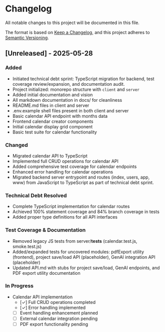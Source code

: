 # Changelog

All notable changes to this project will be documented in this file.

The format is based on [Keep a Changelog](https://keepachangelog.com/en/1.0.0/), and this project adheres to [Semantic Versioning](https://semver.org/spec/v2.0.0.html).

## [Unreleased] - 2025-05-28

### Added

- Initiated technical debt sprint: TypeScript migration for backend, test coverage review/expansion, and documentation audit.
- Project initialized: monorepo structure with `client` and `server`
- Added initial documentation and vision
- All markdown documentation in docs/ for cleanliness
- README.md files in client and server
- .env.example shell files present in both client and server
- Basic calendar API endpoint with months data
- Frontend calendar creator components
- Initial calendar display grid component
- Basic test suite for calendar functionality

### Changed

- Migrated calendar API to TypeScript
- Implemented full CRUD operations for calendar API
- Added comprehensive test coverage for calendar endpoints
- Enhanced error handling for calendar operations
- Migrated backend server entrypoint and routes (index, users, app, www) from JavaScript to TypeScript as part of technical debt sprint.

### Technical Debt Resolved

- Complete TypeScript implementation for calendar routes
- Achieved 100% statement coverage and 84% branch coverage in tests
- Added proper type definitions for all API interfaces

### Test Coverage & Documentation

- Removed legacy JS tests from server/**tests** (calendar.test.js, smoke.test.js)
- Added/expanded tests for uncovered modules: pdfExport utility (frontend), project save/load API (placeholder), GenAI integration API (placeholder)
- Updated API.md with stubs for project save/load, GenAI endpoints, and PDF export utility documentation

### In Progress

- Calendar API implementation
  - [✓] Full CRUD operations completed
  - [✓] Error handling implemented
  - [ ] Event handling enhancement planned
  - [ ] External calendar integration pending
  - [ ] PDF export functionality pending
